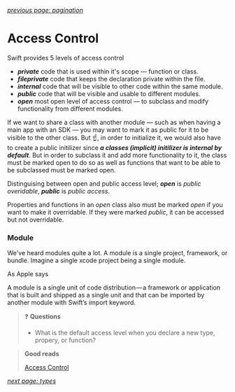 *[previous page: pagination](https://github.com/RinniSwift/Computer-Science-with-iOS/blob/main/pagination.md)*

# Access Control

Swift provides 5 levels of access control

- ***private*** code that is used within it's scope — function or class.
- ***fileprivate*** code that keeps the declaration private within the file.
- ***internal*** code that will be visible to other code within the same module.
- ***public*** code that will be visible and usable to different modules.
- ***open*** most open level of access control — to subclass and modify functionality from different modules.

If we want to share a class with another module — such as when having a main app with an SDK — you may want to mark it as public for it to be visible to the other class. But ☝️, in order to initialize it, we would also have to create a public initilizer since ***a classes (implicit) initilizer is internal by default***. But in order to subclass it and add more functionality to it, the class must be marked open to do so as well as functions that want to be able to be subclassed must be marked open.

Distinguising between open and public access level; 
***open*** is *public overidable*, 
***public*** is *public access*.

Properties and functions in an *open* class also must be marked *open* if you want to make it overridable. If they were marked *public*, it can be accessed but not overridable.

### Module

We've heard modules quite a lot. A module is a single project, framework, or bundle. Imagine a single xcode project being a single module.

As Apple says

A module is a single unit of code distribution — a framework or application that is built and shipped as a single unit and that can be imported by another module with Swift’s import keyword.

> ❓ **Questions**
> 
> - What is the default access level when you declare a new type, propery, or function?

> **Good reads**
>
> [Access Control](https://www.bobthedeveloper.io/blog/the-complete-understanding-of-access-control-in-swift)

*[next page: types](https://github.com/RinniSwift/Computer-Science-with-iOS/blob/main/types.md)*
